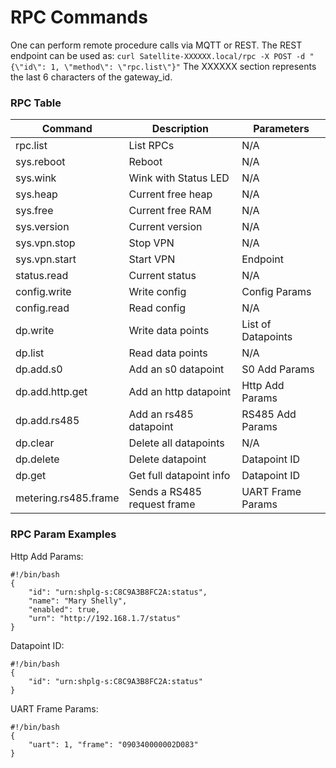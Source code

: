 # RPC Commands

One can perform remote procedure calls via MQTT or REST.
The REST endpoint can be used as: `curl Satellite-XXXXXX.local/rpc -X POST -d "{\"id\": 1, \"method\": \"rpc.list\"}"`
The XXXXXX section represents the last 6 characters of the gateway_id.

### RPC Table

| Command | Description | Parameters |
|-|-|-|
| rpc.list | List RPCs | N/A |
| sys.reboot | Reboot | N/A |
| sys.wink | Wink with Status LED | N/A |
| sys.heap | Current free heap | N/A |
| sys.free | Current free RAM | N/A |
| sys.version | Current version | N/A |
| sys.vpn.stop | Stop VPN | N/A |
| sys.vpn.start | Start VPN | Endpoint |
| status.read | Current status | N/A |
| config.write | Write config | Config Params |
| config.read | Read config | N/A |
| dp.write | Write data points | List of Datapoints |
| dp.list | Read data points | N/A |
| dp.add.s0 | Add an s0 datapoint | S0 Add Params |
| dp.add.http.get | Add an http datapoint | Http Add Params |
| dp.add.rs485 | Add an rs485 datapoint | RS485 Add Params |
| dp.clear | Delete all datapoints| N/A |
| dp.delete | Delete datapoint | Datapoint ID |
| dp.get | Get full datapoint info | Datapoint ID |
| metering.rs485.frame | Sends a RS485 request frame | UART Frame Params |

### RPC Param Examples

Http Add Params:

```
#!/bin/bash
{
    "id": "urn:shplg-s:C8C9A3B8FC2A:status",
    "name": "Mary Shelly",
    "enabled": true,
    "urn": "http://192.168.1.7/status"
}
```

Datapoint ID:

```
#!/bin/bash
{
    "id": "urn:shplg-s:C8C9A3B8FC2A:status"
}
```

UART Frame Params:

```
#!/bin/bash
{
    "uart": 1, "frame": "090340000002D083"
}
```
